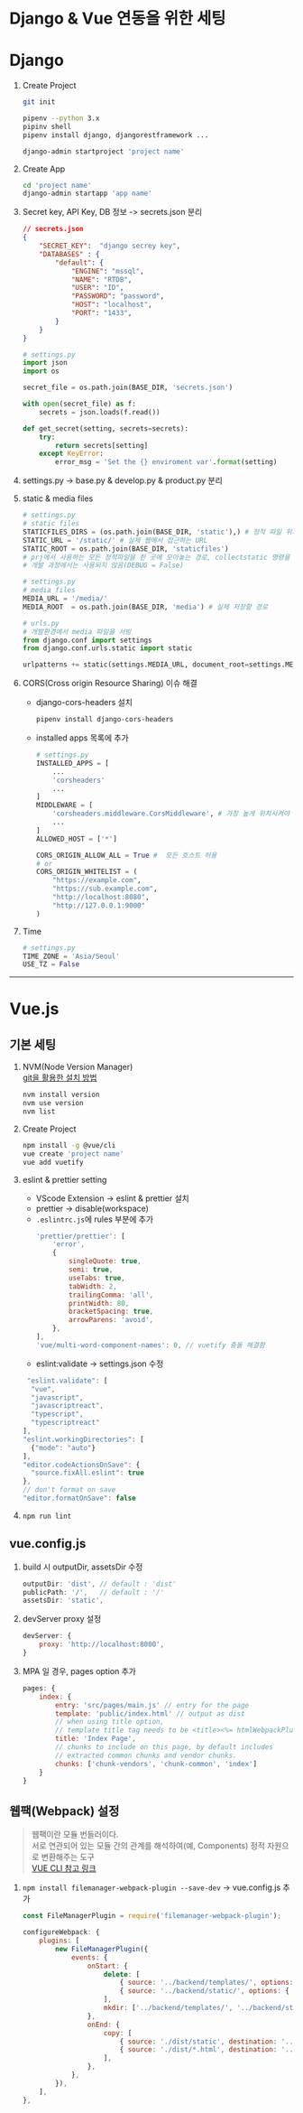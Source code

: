 # Django & Vue 연동을 위한 세팅
# Django
1. Create Project
    ```bash
    git init

    pipenv --python 3.x
    pipinv shell
    pipenv install django, djangorestframework ...

    django-admin startproject 'project name'
    ```

2. Create App
    ```bash
    cd 'project name'
    django-admin startapp 'app name'
    ```

3. Secret key, API Key, DB 정보 -> secrets.json 분리
    ```json
    // secrets.json
    {
        "SECRET_KEY":  "django secrey key",
        "DATABASES" : {
            "default": {
                "ENGINE": "mssql",
                "NAME": "RTDB",
                "USER": "ID",
                "PASSWORD": "password",
                "HOST": "localhost",
                "PORT": "1433",
            }
        }
    }
    ```
    ```python
    # settings.py
    import json
    import os

    secret_file = os.path.join(BASE_DIR, 'secrets.json')

    with open(secret_file) as f:
        secrets = json.loads(f.read())

    def get_secret(setting, secrets=secrets):
        try:
            return secrets[setting]
        except KeyError:
            error_msg = 'Set the {} enviroment var'.format(setting) 
    ```
4. settings.py -> base.py & develop.py & product.py 분리
5. static & media files
    ```python
    # settings.py
    # static files
    STATICFILES_DIRS = (os.path.join(BASE_DIR, 'static'),) # 정적 파일 위치 경로
    STATIC_URL = '/static/' # 실제 웹에서 접근하는 URL
    STATIC_ROOT = os.path.join(BASE_DIR, 'staticfiles')
    # prj에서 사용하는 모든 정적파일을 한 곳에 모아놓는 경로, collectstatic 명령을 하였을 때 모음
    # 개발 과정에서는 사용되지 않음(DEBUG = False)
    ```
    ```python
    # settings.py
    # media files
    MEDIA_URL = '/media/'
    MEDIA_ROOT  = os.path.join(BASE_DIR, 'media') # 실제 저장할 경로
    ```
    ```python
    # urls.py
    # 개발환경에서 media 파일을 서빙
    from django.conf import settings
    from django.conf.urls.static import static

    urlpatterns += static(settings.MEDIA_URL, document_root=settings.MEDIA_ROOT)
    ```
6. CORS(Cross origin Resource Sharing) 이슈 해결
    * django-cors-headers 설치
        ```bash
        pipenv install django-cors-headers
        ```
    * installed apps 목록에 추가
        ```python
        # settings.py
        INSTALLED_APPS = [
            ...
            'corsheaders'
            ...
        ]
        MIDDLEWARE = [
            'corsheaders.middleware.CorsMiddleware', # 가장 높게 위치시켜야 한다.
            ...
        ]
        ALLOWED_HOST = ['*']

        CORS_ORIGIN_ALLOW_ALL = True #  모든 호스트 허용
        # or 
        CORS_ORIGIN_WHITELIST = (
            "https://example.com",
            "https://sub.example.com",
            "http://localhost:8080",
            "http://127.0.0.1:9000"
        )
        ```

7. Time
    ```python
    # settings.py
    TIME_ZONE = 'Asia/Seoul'
    USE_TZ = False
    ```

***
# Vue.js
## 기본 세팅
1. NVM(Node Version Manager)  
    [git을 활용한 설치 방법](https://github.com/nvm-sh/nvm)
    ```bash
    nvm install version
    nvm use version
    nvm list
    ```

2. Create Project  
    ```bash
    npm install -g @vue/cli
    vue create 'project name'
    vue add vuetify
    ```

3. eslint & prettier setting
    * VScode Extension -> eslint & prettier 설치
    * prettier -> disable(workspace)
    * `.eslintrc.js`에 rules 부분에 추가
        ```javascript
        'prettier/prettier': [
			'error',
			{
				singleQuote: true,
				semi: true,
				useTabs: true,
				tabWidth: 2,
				trailingComma: 'all',
				printWidth: 80,
				bracketSpacing: true,
				arrowParens: 'avoid',
			},
		],
		'vue/multi-word-component-names': 0, // vuetify 충돌 해결함
        ```
    * eslint:validate -> settings.json 수정
    ```javascript
     "eslint.validate": [
      "vue",
      "javascript",
      "javascriptreact",
      "typescript",
      "typescriptreact"
    ],
    "eslint.workingDirectories": [
      {"mode": "auto"}
    ],
    "editor.codeActionsOnSave": {
      "source.fixAll.eslint": true
    },
    // don't format on save
    "editor.formatOnSave": false
    ```
4. `npm run lint`

## vue.config.js
1. build 시 outputDir, assetsDir 수정
    ```javascript
    outputDir: 'dist', // default : 'dist'
	publicPath: '/',   // default : '/'
	assetsDir: 'static',
    ```
2. devServer proxy 설정
    ```javascript
    devServer: {
        proxy: 'http://localhost:8000',
    }
    ```

3. MPA 일 경우, pages option 추가
    ```javascript
    pages: {
        index: {
            entry: 'src/pages/main.js' // entry for the page
            template: 'public/index.html' // output as dist
            // when using title option,
            // template title tag needs to be <title><%= htmlWebpackPlugin.options.title %></title>
            title: 'Index Page',
            // chunks to include on this page, by default includes
            // extracted common chunks and vendor chunks.
            chunks: ['chunk-vendors', 'chunk-common', 'index']
        }
    }
    ```

## 웹팩(Webpack) 설정
> 웹팩이란 모듈 번들러이다.  
> 서로 연관되어 있는 모듈 간의 관계를 해석하여(예, Components) 정적 자원으로 변환해주는 도구  
> [VUE CLI 참고 링크](https://cli.vuejs.org/config/)

1. `npm install filemanager-webpack-plugin --save-dev` -> vue.config.js 추가
    ```javascript
    const FileManagerPlugin = require('filemanager-webpack-plugin');

	configureWebpack: {
		plugins: [
			new FileManagerPlugin({
				events: {
					onStart: {
						delete: [
							{ source: '../backend/templates/', options: { force: true } },
							{ source: '../backend/static/', options: { force: true } },
						],
						mkdir: ['../backend/templates/', '../backend/static/'],
					},
					onEnd: {
						copy: [
							{ source: './dist/static', destination: '../backend/static/' },
							{ source: './dist/*.html', destination: '../backend/templates/' },
						],
					},
				},
			}),
		],
	},
    ```
    




